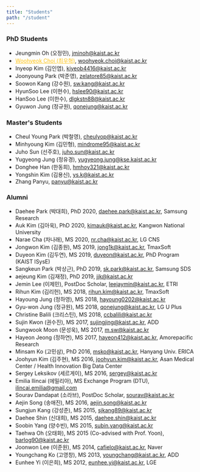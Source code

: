 ```yaml
---
title: "Students"
path: "/student"
---
```


### PhD Students
- Jeungmin Oh (오정민), jminoh@kaist.ac.kr
- <a href="https://woohyeok-choi.github.io/" style="color: #FFC314" target="_blank">Woohyeok Choi (최우혁)</a>, woohyeok.choi@kaist.ac.kr
- Inyeop Kim (김인엽),  kiyeob4416@kaist.ac.kr
- Joonyoung Park (박준영),  zelatore85@kaist.ac.kr
- Soowon Kang (강수원), sw.kang@kaist.ac.kr
- HyunSoo Lee (이현수),  hslee90@kaist.ac.kr
- HanSoo Lee (이한수),  dlgkstn88@kaist.ac.kr
- Gyuwon Jung (정규원), qonejung@kaist.ac.kr


### Master's Students
- Cheul Young Park (박철영), cheulyop@kaist.ac.kr
- Minhyoung Kim (김민형), mindrome95@kaist.ac.kr
- Juho Sun (선주호), juho.sun@kaist.ac.kr
- Yugyeong Jung (정유경), yugyeong.jung@kse.kaist.ac.kr
- Donghee Han (한동희), hmhoy321@kaist.ac.kr
- Yongshin Kim (김용신), ys.k@kaist.ac.kr
- Zhang Panyu, panyu@kaist.ac.kr

### Alumni
- Daehee Park (박대희), PhD 2020, daehee.park@kaist.ac.kr, Samsung Research
- Auk Kim (김아욱), PhD 2020, kimauk@kaist.ac.kr, Kangwon National University
- Narae Cha (차나래), MS 2020, nr.cha@kaist.ac.kr, LG CNS
- Jongwon Kim (김종원), MS 2019, jong1k@kaist.ac.kr, TmaxSoft
- Duyeon Kim (김두연), MS 2019, duyeon@kaist.ac.kr, PhD Program (KAIST ISysE)
- Sangkeun Park (박상근), PhD 2019, sk.park@kaist.ac.kr, Samsung SDS
- aejeung Kim (김재정), PhD 2019, jjk@kaist.ac.kr
- Jemin Lee (이제민), PostDoc Scholar, leejaymin@kaist.ac.kr, ETRI
- Rihun Kim (김리헌), MS 2018, rihun.kim@kaist.ac.kr, TmaxSoft
- Hayoung Jung (정하영), MS 2018, hayoung0202@kaist.ac.kr
- Gyu-won Jung (정규원), MS 2018, qonejung@kaist.ac.kr, LG U Plus
- Christine Balili (크리스틴), MS 2018, ccbalili@kaist.ac.kr
- Sujin Kwon (권수진), MS 2017, sujingjing@kaist.ac.kr, ADD
- Sungwook Moon (문성욱), MS 2017, m.sw@kaist.ac.kr
- Hayeon Jeong (정하연), MS 2017, hayeon412@kaist.ac.kr, Amorepacific Research
- Minsam Ko (고민삼), PhD 2016, msko@kaist.ac.kr, Hanyang Univ. ERICA
- Joohyun Kim (김주현), MS 2016, joohyun.kim@kaist.ac.kr, Asan Medical Center / Health Innovation Big Data Center
- Sergey Leksikov (세르게이), MS 2016, sergey@kaist.ac.kr
- Emilia Ilincai (에밀리아), MS Exchange Program (DTU), ilincai.emilia@gmail.com
- Sourav Dandapat (소라브), PostDoc Scholar, sourav@kaist.ac.kr
- Aejin Song (송애진), MS 2016, aejin.song@kaist.ac.kr
- Sungjun Kang (강성준), MS 2015, sjkang89@kaist.ac.kr
- Daehee Shin (신대희), MS 2015, daehee.shin@kaist.ac.kr
- Soobin Yang (양수빈), MS 2015, subin.yang@kaist.ac.kr
- Taehwa Oh (오태화), MS 2015 (Co-advised with Prof. Yoon), barlog90@kaist.ac.kr
- Joonwon Lee (이준원), MS 2014, cafielo@kaist.ac.kr, Naver
- Youngchang Ko (고영창), MS 2013, youngchang@kaist.ac.kr, ADD
- Eunhee Yi (이은희), MS 2012, eunhee.yi@kaist.ac.kr, LGE
